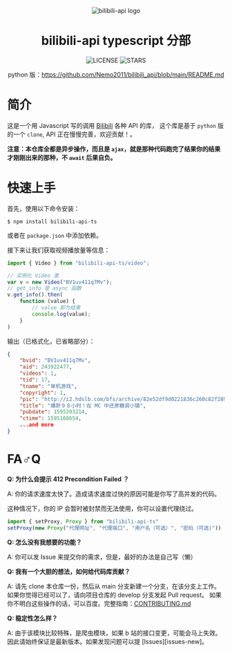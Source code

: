 <div align="center">

![bilibili-api logo](https://raw.githubusercontent.com/Nemo2011/bilibili_api/main/design/logo-small.png)

# bilibili-api **typescript** 分部

![LICENSE](https://img.shields.io/badge/LICENSE-GPLv3-red)
![STARS](https://img.shields.io/github/stars/Nemo2011/bilibili_api?color=yellow&label=Github%20Stars)

python 版：<https://github.com/Nemo2011/bilibili_api/blob/main/README.md>

</div>

# 简介

这是一个用 Javascript 写的调用 [Bilibili](https://www.bilibili.com) 各种 API 的库，
这个库是基于 `python` 版的一个 `clone`, API 正在慢慢完善，欢迎贡献！。

**注意：本仓库全都是异步操作，而且是 `ajax`，就是那种代码跑完了结果你的结果才刚刚出来的那种，不 `await` 后果自负。**

# 快速上手

首先，使用以下命令安装：

```
$ npm install bilibili-api-ts
```

或者在 `package.json` 中添加依赖。

接下来让我们获取视频播放量等信息：

``` typescript
import { Video } from "bilibili-api-ts/video";

// 实例化 Video 类
var v = new Video("BV1uv411q7Mv");
// get_info 是 async 函数
v.get_info().then(
    function (value) {
        // value 即为结果
        console.log(value);
    }
)
```

输出（已格式化，已省略部分）：

```json
{
    "bvid": "BV1uv411q7Mv",
    "aid": 243922477,
    "videos": 1,
    "tid": 17,
    "tname": "单机游戏",
    "copyright": 1,
    "pic": "http://i2.hdslb.com/bfs/archive/82e52df9d0221836c260c82f2890e3761a46716b.jpg",
    "title": "爆肝９８小时！在 MC 中还原糖调小镇",
    "pubdate": 1595203214,
    "ctime": 1595168654,
    ...and more
}
```

# FA♂Q

**Q: 为什么会提示 412 Precondition Failed ？**

A: 你的请求速度太快了。造成请求速度过快的原因可能是你写了高并发的代码。

这种情况下，你的 IP 会暂时被封禁而无法使用，你可以设置代理绕过。

```typescript
import { setProxy, Proxy } from "bilibili-api-ts"
setProxy(new Proxy("代理网址", "代理端口", "用户名（可选）", "密码（可选)"))
```

**Q: 怎么没有我想要的功能？**

A: 你可以发 Issue 来提交你的需求，但是，最好的办法是自己写（懒）

<span id="contribute">**Q: 我有一个大胆的想法，如何给代码库贡献？**</span>

A: 请先 clone 本仓库一份，然后从 main 分支新建一个分支，在该分支上工作。
如果你觉得已经可以了，请向项目仓库的 develop 分支发起 Pull request。
如果你不明白这些操作的话，可以百度。完整指南：[CONTRIBUTING.md](https://github.com/Nemo2011/bilibili_api/blob/javascript/.github/JAVASCRIPT.md)

**Q: 稳定性怎么样？**

A: 由于该模块比较特殊，是爬虫模块，如果 b 站的接口变更，可能会马上失效。因此请始终保证是最新版本。如果发现问题可以提 [Issues][issues-new]。
